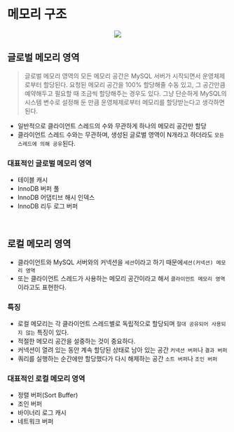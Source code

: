 # 메모리 구조


<p align="center">
  <img src="https://user-images.githubusercontent.com/76584547/164724294-90353ce2-ff9b-41d1-b131-d51ed04f9703.png">
</p>

## 글로벌 메모리 영역
> 글로벌 메모리 영역의 모든 메모리 공간은 MySQL 서버가 시작되면서 운영체제로부터 할당된다. 요청된 메모리 공간을 100% 할당해줄 수동 있고, 그 공간만큼 예약해두고 필요할 때 조금씩 할당해주는 경우도 있다. 그냥 단순하게 MySQL의 시스템 변수로 설정해 둔 만큼 운영체제로부터 메모리를 할당받는다고 생각하면 된다.

+ 일반적으로 클라이언트 스레드의 수와 무관하게 하나의 메모리 공간만 할당
+ 클라이언트 스레드 수와는 무관하며, 생성된 글로벌 영역이 N개라고 하더라도 `모든 스레드에 의해 공유`된다.

### 대표적인 글로벌 메모리 영역
+ 테이블 캐시
+ InnoDB 버퍼 풀
+ InnoDB 어댑티브 해시 인덱스
+ InnoDB 리두 로그 버퍼 

<br>

## 로컬 메모리 영역
+ 클라이언트와 MySQL 서버와의 커넥션을 `세션`이라고 하기 때문에`세션(커넥션) 메모리 영역`
+ 또는 클라이언트 스레드가 사용하는 메모리 공간이라고 해서 `클라이언트 메모리 영역`이라고도 표현한다.

### 특징
+ 로컬 메모리는 각 클라이언트 스레드별로 독립적으로 할당되며 `절대 공유되어 사용되지 않는` 특징이 있다.
+ 적절한 메모리 공간을 설중하는 것이 중요하다.
+ 커넥션이 열려 있는 동안 계속 할당된 상태로 남아 있는 공간 `커넥션 버퍼`나 `결과 버퍼`
+ 쿼리를 실행하는 순간에만 할당했다가 다시 해제하는 공간 `소트 버퍼`나 `조인 버퍼`

### 대표적인 로컬 메모리 영역
+ 정렬 버퍼(Sort Buffer)
+ 조인 버퍼
+ 바이너리 로그 캐시
+ 네트워크 버퍼
